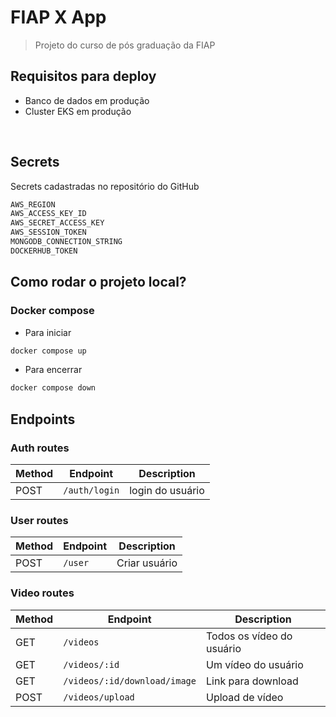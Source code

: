 # FIAP X App
> Projeto do curso de pós graduação da FIAP

## Requisitos para deploy
- Banco de dados em produção
- Cluster EKS em produção
<br />

## Secrets
Secrets cadastradas no repositório do GitHub

```bash
AWS_REGION
AWS_ACCESS_KEY_ID
AWS_SECRET_ACCESS_KEY
AWS_SESSION_TOKEN
MONGODB_CONNECTION_STRING
DOCKERHUB_TOKEN
```

## Como rodar o projeto local?
### Docker compose
- Para iniciar
```bash
docker compose up
```
- Para encerrar
```bash
docker compose down
```

## Endpoints

### Auth routes

| Method | Endpoint           | Description       |
| ------ | ------------------ | ----------------- |
| POST   | `/auth/login`      | login do usuário  |


### User routes

| Method | Endpoint                   | Description          |
| ------ | -------------------------- | -------------------- |
| POST   | `/user`                    | Criar usuário        |

### Video routes

| Method | Endpoint                     | Description                |
| ------ | ---------------------------- | -------------------------- |
| GET    | `/videos`                    | Todos os vídeo do usuário  |
| GET    | `/videos/:id`                | Um vídeo do usuário        |
| GET    | `/videos/:id/download/image` | Link para download         |
| POST   | `/videos/upload`             | Upload de vídeo            |

